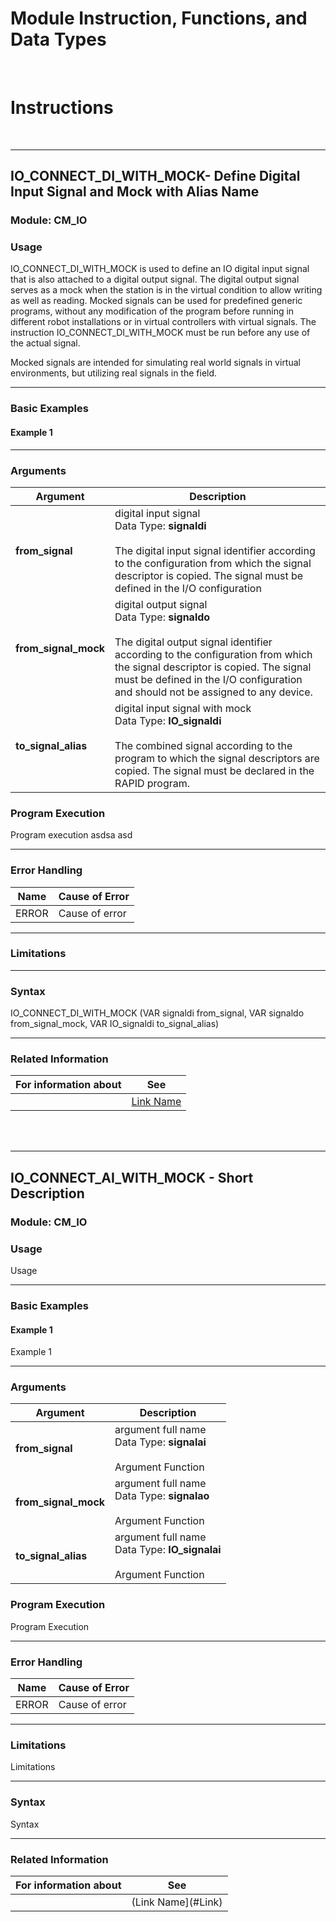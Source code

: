 # Module Instruction, Functions, and Data Types
<br>

# Instructions

<br>

---

## IO_CONNECT_DI_WITH_MOCK- Define Digital Input Signal and Mock with Alias Name
### Module: CM_IO

### Usage
IO_CONNECT_DI_WITH_MOCK is used to define an IO  digital input signal that is also attached to a digital output signal. The digital output signal serves as a mock when the station is in the virtual condition to allow writing as well as reading. Mocked signals can be used for predefined generic programs, without any modification of the program before running in different robot installations or in virtual controllers with virtual signals. The instruction IO_CONNECT_DI_WITH_MOCK must be run before any use of the actual signal.

Mocked signals are intended for simulating real world signals in virtual environments, but utilizing real signals in the field.

---
### Basic Examples
#### Example 1

---
### Arguments

|Argument|Description|
|-|-|
| **from_signal** | digital input signal <br> Data Type: **signaldi** <br><br> The digital input signal identifier according to the configuration from which the signal descriptor is copied. The signal must be defined in the I/O configuration|
|**from_signal_mock**| digital output signal <br> Data Type: **signaldo** <br><br> The digital output signal identifier according to the configuration from which the signal descriptor is copied. The signal must be defined in the I/O configuration and should not be assigned to any device.|
|**to_signal_alias**| digital input signal with mock <br>Data Type: **IO_signaldi** <br><br> The combined signal according to the program to which the signal descriptors are copied. The signal must be declared in the RAPID program.|


### Program Execution
Program execution
asdsa
asd

---

### Error Handling
| Name| Cause of Error |
|----------|----------|
| ERROR | Cause of error   |

---
### Limitations

---
### Syntax
IO_CONNECT_DI_WITH_MOCK (VAR signaldi from_signal, VAR signaldo from_signal_mock, VAR IO_signaldi to_signal_alias)

---
### Related Information
| For information about| See |
|----------|----------|
|  | [Link Name](#Link)   |

<br>
<br>

---

## IO_CONNECT_AI_WITH_MOCK - Short Description
### Module: CM_IO

### Usage
Usage

---
### Basic Examples
#### Example 1
Example 1

---
### Arguments

|Argument|Description|
|-|-|
| **from_signal** | argument full name <br> Data Type: **signalai** <br><br> Argument Function|
| **from_signal_mock** | argument full name <br> Data Type: **signalao** <br><br> Argument Function|
| **to_signal_alias** | argument full name <br> Data Type: **IO_signalai** <br><br> Argument Function|

### Program Execution
Program Execution

---

### Error Handling
| Name| Cause of Error |
|----------|----------|
| ERROR | Cause of error   |

---
### Limitations
Limitations

---
### Syntax
Syntax

---
### Related Information
| For information about| See |
|----------|----------|
|  | (Link Name](#Link)    |

<br>
<br>